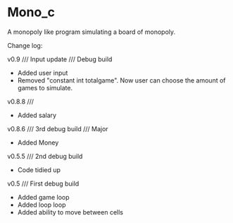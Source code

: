 # Mono_c
A monopoly like program simulating a board of monopoly.

Change log:

v0.9 /// Input update /// Debug build
+ Added user input
+ Removed "constant int totalgame". Now user can choose the amount of games to simulate.

v0.8.8 /// 
+ Added salary

v0.8.6 /// 3rd debug build /// Major
+ Added Money

v0.5.5 /// 2nd debug build
+ Code tidied up

v0.5 /// First debug build
+ Added game loop
+ Added loop loop
+ Added ability to move between cells
